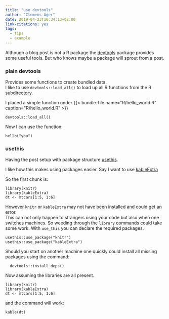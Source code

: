 ```yaml
---
title: "use devtools"
author: "Clemens Ager"
date: 2019-04-23T10:34:13+02:00
link-citations: yes
tags: 
  - tips
  - example
---
```


Although a blog post is not a R package the [devtools](https://cran.r-project.org/web/packages/devtools/index.html) package provides some useful tools.
But who knows maybe a package will sprout from a post.

### plain devtools

Provides some functions to create bundled data.  
I like to use `devtools::load_all()` to load up all R functions from the R subdirectory.

I placed a simple function under 
{{< bundle-file name="R/hello_world.R" caption="R/hello_world.R" >}}

<!--more-->

```{r}
devtools::load_all()
```

Now I can use the function:

```{r}
hello("you")
```



### usethis

Having the post setup with package structure [usethis](https://www.rdocumentation.org/packages/usethis/).


I like how this makes using packages easier.
Say I want to use [kableExtra](https://cran.r-project.org/web/packages/kableExtra/vignettes/awesome_table_in_html.html#getting_started)

So the first chunk is:

```{r, eval=F}
library(knitr)
library(kableExtra)
dt <- mtcars[1:5, 1:6]
```

However `knitr` or `kableExtra` may not have been installed and could get an error.  
This can not only happen to strangers using your code but also when one switches machines.
So weeding through the `library` commands could take some work.
With `use_this` you can declare the required packages.

```{r, eval=F}
usethis::use_package("knitr")
usethis::use_package("kableExtra")
```

Should you start on another machine one quickly could install all missing packages using the command:

```{r, eval = F}
  devtools::install_deps()
```


Now assuming the libraries are all present.

```{r, eval=T}
library(knitr)
library(kableExtra)
dt <- mtcars[1:5, 1:6]
```

and the command will work:
```{r}
kable(dt)
```



